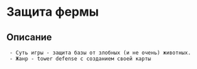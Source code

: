 # Защита фермы
## Описание
     - Суть игры - защита базы от злобных (и не очень) животных.
     - Жанр - tower defense с созданием своей карты 
